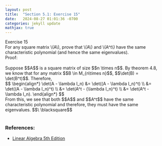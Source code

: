```yaml
---
layout: post
title:  "Section 5.1: Exercise 15"
date:   2024-08-27 01:01:36 -0700
categories: jekyll update
mathjax: true
---
```

<div class="ydiv">
Exercise 15
</div>
<div class="ybdiv">
For any square matrix \(A\), prove that \(A\) and \(A^t\) have the same characteristic polynomial (and hence the same eigenvalues).
</div>
Proof:
<br>
<br>
Suppose $$A$$ is a square matrix of size $$n \times n$$. By theorem 4.8, we know that for any matrix $$B \in M_{n\times n}$$, $$\det(B) = \det(B^t)$$. Therefore, 
<div>
	$$
	\begin{align*}
	\det(A - \lambda I_n) &= \det((A - \lambda I_n)^t) \\
	                  &= \det((A - \lambda I_n)^t) \\
	                  &= \det(A^t - (\lambda I_n)^t) \\
	                  &= \det(A^t - \lambda I_n).
	\end{align*}
	$$
</div>
From this, we see that both $$A$$ and $$A^t$$ have the same characteristic polynomial and therefore, they must have the same eigenvalues. $$\ \blacksquare$$
<br>
<br>
<!------------------------------------------------------------------------------------>
<h3>References:</h3>
<ul>
<li><a href="https://www.amazon.com/Linear-Algebra-5th-Stephen-Friedberg/dp/0134860241/ref=tmm_hrd_swatch_0?_encoding=UTF8&qid=&sr=">Linear Algebra 5th Edition</a></li>
</ul>






















